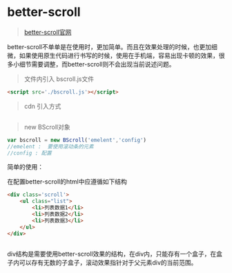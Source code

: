 # better-scroll

> [better-scroll官网](https://ustbhuangyi.github.io/better-scroll/doc/zh-hans/)



better-scroll不单单是在使用时，更加简单。而且在效果处理的时候，也更加细微，如果使用原生代码进行书写的时候，使用在手机端，容易出现卡顿的效果，很多小细节需要调整，而better-scroll则不会出现当前说述问题。







> 文件内引入 bscroll.js文件 

```html
<script src='./bscroll.js'></script>
```



> cdn 引入方式

```

```



> new BScroll对象

```javascript
var bscroll = new BScroll('emelent','config')
//emelent :  要使用滚动条的元素
//config : 配置
```





简单的使用：

在配置better-scroll的html中应遵循如下结构

```html
<div class='scroll'>
	<ul class="list">
        <li>列表数据1</li>
        <li>列表数据2</li>
        <li>列表数据3</li>        
	</ul>
</div>
    
```

div结构是需要使用better-scroll效果的结构，在div内，只能存有一个盒子，在盒子内可以存有无数的子盒子，滚动效果指针对于父元素div的当前范围。









